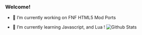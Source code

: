 ### Welcome!

- 🔭 I’m currently working on FNF HTML5 Mod Ports

- 🌱 I’m currently learning Javascript, and Lua
!
![Github Stats](https://github-readme-stats.vercel.app/api?username=SuperTeamXP&theme=radical)
